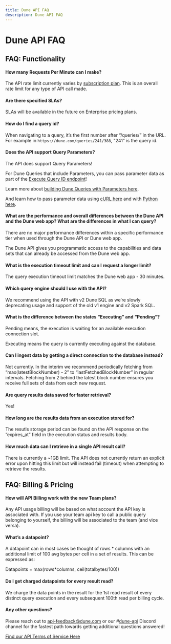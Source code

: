 ```yaml
---
title: Dune API FAQ
description: Dune API FAQ
---
```


# Dune API FAQ

## FAQ: Functionality

#### How many Requests Per Minute can I make?

The API rate limit currently varies by [subscription plan](https://dune.com/pricing). This is an overall rate limit for any type of API call made. 

#### Are there specified SLAs?

SLAs will be available in the future on Enterprise pricing plans.

#### How do I find a query id?

When navigating to a query, it’s the first number after “/queries/” in the URL. For example in `https://dune.com/queries/241/388`, "241" is the query id.

#### Does the API support Query Parameters?

The API does support Query Parameters!

For Dune Queries that include Parameters, you can pass parameter data as part of the [Execute Query ID endpoint](api-reference/execute-query-id.md)!

Learn more about [building Dune Queries with Parameters here](../app/queries/query-window.md#parameters).

And learn how to pass parameter data using [cURL here](api-reference/execute-query-id.md#curl-with-parameters) and with [Python here](quick-start/api-py.md#parameterized-queries).

#### What are the performance and overall differences between the Dune API and the Dune web app? What are the differences in what I can query?

There are no major performance differences within a specific performance tier when used through the Dune API or Dune web app.

The Dune API gives you programmatic access to the capabilities and data sets that can already be accessed from the Dune web app.

#### What is the execution timeout limit and can I request a longer limit?

The query execution timeout limit matches the Dune web app - 30 minutes.

#### Which query engine should I use with the API?

We recommend using the API with v2 Dune SQL as we’re slowly deprecating usage and support of the old v1 engine and v2 Spark SQL.

#### What is the difference between the states “Executing” and “Pending”?

Pending means, the execution is waiting for an available execution connection slot.

Executing means the query is currently executing against the database.

#### Can I ingest data by getting a direct connection to the database instead?
    
Not currently. In the interim we recommend periodically fetching from “max(latestBlockNumber) - 2” to “lastFetchedBlockNumber” in regular intervals. Fetching from 2 behind the latest block number ensures you receive full sets of data from each new request.

#### Are query results data saved for faster retrieval?
    
Yes!

#### How long are the results data from an execution stored for?
    
The resutls storage period can be found on the API response on the “expires_at” field in the execution status and results body.

#### How much data can I retrieve in a single API result call?
    
There is currently a ~1GB limit. The API does not currently return an explicit error upon hitting this limit but will instead fail (timeout) when attempting to retrieve the results.

## FAQ: Billing & Pricing
    
#### How will API Billing work with the new Team plans?
Any API usage billing will be based on what account the API key is associated with. If you use your team api key to call a public query belonging to yourself, the billing will be associated to the team (and vice versa).

#### What’s a datapoint?

A datapoint can in most cases be thought of rows * columns with an additional limit of 100 avg bytes per cell in a set of results. This can be expressed as:

Datapoints = max(rows*columns, ceil(totalbytes/100))

#### Do I get charged datapoints for every result read?

We charge the data points in the result for the 1st read result of every distinct query execution and every subsequent 100th read per billing cycle.

#### Any other questions?

Please reach out to [api-feedback@dune.com](mailto:api-feedback@dune.com) or our #[dune-api](https://discord.com/channels/757637422384283659/1019910980634939433) Discord channel for the fastest path towards getting additional questions answered!

[Find our API Terms of Service Here](https://dune.com/api-terms)
